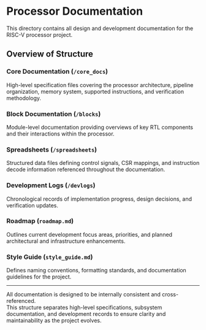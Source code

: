 # Processor Documentation

This directory contains all design and development documentation for the RISC-V processor project.

## Overview of Structure

### Core Documentation (`/core_docs`)
High-level specification files covering the processor architecture, pipeline organization, memory system, supported instructions, and verification methodology.

### Block Documentation (`/blocks`)
Module-level documentation providing overviews of key RTL components and their interactions within the processor.

### Spreadsheets (`/spreadsheets`)
Structured data files defining control signals, CSR mappings, and instruction decode information referenced throughout the documentation.

### Development Logs (`/devlogs`)
Chronological records of implementation progress, design decisions, and verification updates.

### Roadmap (`roadmap.md`)
Outlines current development focus areas, priorities, and planned architectural and infrastructure enhancements.

### Style Guide (`style_guide.md`)
Defines naming conventions, formatting standards, and documentation guidelines for the project.

---

All documentation is designed to be internally consistent and cross-referenced.  
This structure separates high-level specifications, subsystem documentation, and development records to ensure clarity and maintainability as the project evolves.